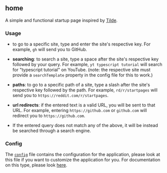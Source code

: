 ## home

A simple and functional startup page inspired by
[Tilde](https://github.com/xvvvyz/tilde).

### Usage

- to go to a specific site, type and enter the site's respective key.
  For example, `gh` will send you to GitHub.

- **searching**: to search a site, type a space after the site's respective key
  followed by your query. For example, `yt typescript tutorial` will search for
  "typescript tutorial" on YouTube. (note: the respective site must provide a
  `searchTemplate` property in the config file for this to work.)

- **paths**: to go to a specific path of a site, type a slash after the site's
  respective key followed by the path. For example, `rd/r/startpages` will send
  you to `https://reddit.com/r/startpages`.

- **url redirects**: if the entered text is a valid URL, you will be sent to
  that URL. For example, entering `https://github.com` or `github.com` will
  redirect you to `https://github.com`.

- If the entered query does not match any of the above, it will be instead be
  searched through a search engine.

### Config

The <code>[config](./config.ts)</code> file contains the configuration for the
application, please look at this file if you want to customize the application
for you. For documentation on this type, please look [here](https://github.com/Norviah/home/blob/master/src/types/Config.ts#L36).
